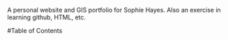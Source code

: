 A personal website and GIS portfolio for Sophie Hayes. Also an exercise in learning github, HTML, etc. 

#Table of Contents
